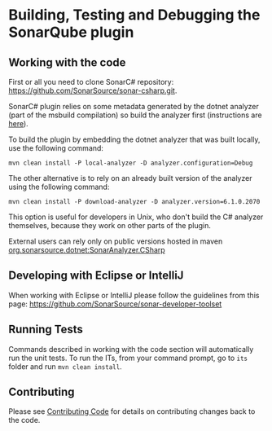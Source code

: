 # Building, Testing and Debugging the SonarQube plugin

## Working with the code

First or all you need to clone SonarC# repository: https://github.com/SonarSource/sonar-csharp.git.

SonarC# plugin relies on some metadata generated by the dotnet analyzer (part of the msbuild compilation) so build the analyzer first (instructions are [here](./contributing-plugin.md)).

To build the plugin by embedding the dotnet analyzer that was built locally, use the following command:

    mvn clean install -P local-analyzer -D analyzer.configuration=Debug

The other alternative is to rely on an already built version of the analyzer using the following command:

    mvn clean install -P download-analyzer -D analyzer.version=6.1.0.2070

This option is useful for developers in Unix, who don't build the C# analyzer themselves, because they work on other
parts of the plugin.

External users can rely only on public versions hosted in maven
[org.sonarsource.dotnet:SonarAnalyzer.CSharp](https://mvnrepository.com/artifact/org.sonarsource.dotnet/SonarAnalyzer.CSharp)

## Developing with Eclipse or IntelliJ

When working with Eclipse or IntelliJ please follow the guidelines from this page:
https://github.com/SonarSource/sonar-developer-toolset

## Running Tests

Commands described in working with the code section will automatically run the unit tests.
To run the ITs, from your command prompt, go to `its` folder and run `mvn clean install`.

## Contributing

Please see [Contributing Code](../CONTRIBUTING.md) for details on
contributing changes back to the code.
